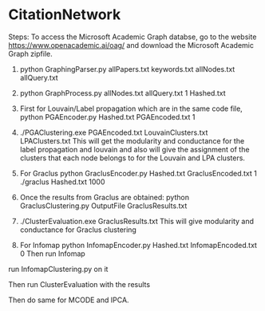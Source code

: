 # CitationNetwork
Steps:
To access the Microsoft Academic Graph databse, go to the website https://www.openacademic.ai/oag/ and download the Microsoft Academic Graph zipfile.
1. python GraphingParser.py allPapers.txt keywords.txt allNodes.txt allQuery.txt
2. python GraphProcess.py allNodes.txt allQuery.txt 1 Hashed.txt
3. First for Louvain/Label propagation which are in the same code file,
python PGAEncoder.py Hashed.txt PGAEncoded.txt 1

4. ./PGAClustering.exe PGAEncoded.txt LouvainClusters.txt LPAClusters.txt
This will get the modularity and conductance for the label propagation and louvain and also will give the assignment of the clusters that each node belongs to for the Louvain and LPA clusters.

5. For Graclus
python GraclusEncoder.py Hashed.txt GraclusEncoded.txt 1
./graclus Hashed.txt 1000

6. Once the results from Graclus are obtained:
python GraclusClustering.py OutputFile GraclusResults.txt

7. ./ClusterEvaluation.exe GraclusResults.txt
This will give modularity and conductance for Graclus clustering

8. For Infomap
python InfomapEncoder.py Hashed.txt InfomapEncoded.txt 0
Then run Infomap 

run InfomapClustering.py on it

Then run ClusterEvaluation with the results

Then do same for MCODE and IPCA.

